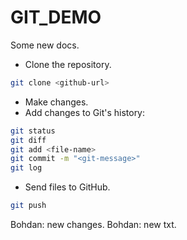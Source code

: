 # GIT_DEMO

Some new docs.

- Clone the repository.
```bash
git clone <github-url>
```
- Make changes.
- Add changes to Git's history:
```bash
git status
git diff
git add <file-name>
git commit -m "<git-message>"
git log
```
- Send files to GitHub.
```bash
git push
```
Bohdan: new changes.
Bohdan: new txt.


